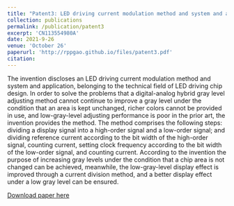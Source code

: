 ```yaml
---
title: "Patent3: LED driving current modulation method and system and application"
collection: publications
permalink: /publication/patent3
excerpt: 'CN113554980A'
date: 2021-9-26
venue: 'October 26'
paperurl: 'http://rppgao.github.io/files/patent3.pdf'
citation: 
---
```

The invention discloses an LED driving current modulation method and system and application, belonging to the technical field of LED driving chip design. In order to solve the problems that a digital-analog hybrid gray level adjusting method cannot continue to improve a gray level under the condition that an area is kept unchanged, richer colors cannot be provided in use, and low-gray-level adjusting performance is poor in the prior art, the invention provides the method. The method comprises the following steps: dividing a display signal into a high-order signal and a low-order signal; and dividing reference current according to the bit width of the high-order signal, counting current, setting clock frequency according to the bit width of the low-order signal, and counting current. According to the invention the purpose of increasing gray levels under the condition that a chip area is not changed can be achieved, meanwhile, the low-gray-level display effect is improved through a current division method, and a better display effect under a low gray level can be ensured.

[Download paper here](http://rppgao.github.io/files/patent3.pdf)
